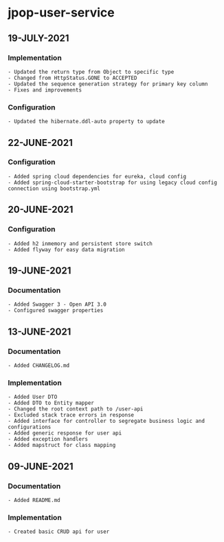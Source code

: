 # jpop-user-service

## 19-JULY-2021

### Implementation

    - Updated the return type from Object to specific type
    - Changed from HttpStatus.GONE to ACCEPTED
    - Updated the sequence generation strategy for primary key column
    - Fixes and improvements

### Configuration

    - Updated the hibernate.ddl-auto property to update

## 22-JUNE-2021

### Configuration

    - Added spring cloud dependencies for eureka, cloud config
    - Added spring-cloud-starter-bootstrap for using legacy cloud config connection using bootstrap.yml

## 20-JUNE-2021

### Configuration

    - Added h2 inmemory and persistent store switch
    - Added flyway for easy data migration

## 19-JUNE-2021

### Documentation

    - Added Swagger 3 - Open API 3.0
    - Configured swagger properties

## 13-JUNE-2021

### Documentation

    - Added CHANGELOG.md

### Implementation

    - Added User DTO
    - Added DTO to Entity mapper
    - Changed the root context path to /user-api
    - Excluded stack trace errors in response
    - Added interface for controller to segregate business logic and configurations
    - Added generic response for user api
    - Added exception handlers
    - Added mapstruct for class mapping

## 09-JUNE-2021

### Documentation

    - Added README.md

### Implementation

    - Created basic CRUD api for user